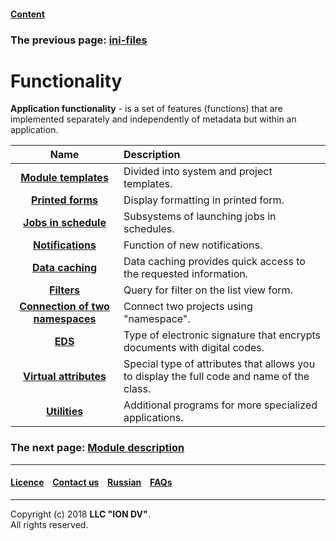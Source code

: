 #### [Content](/docs/en/index.md)

### The previous page: [ini-files](/docs/en/2_system_description/platform_configuration/ini_files.md)

# Functionality

**Application functionality** - is a set of features (functions) that are implemented separately and independently of metadata but within an application.

| Name | Description |
|:---------:|:---------|
|[**Module templates**](/docs/en/2_system_description/functionality/module_templates.md) | Divided into system and project templates. |
|[**Printed forms**](/docs/en/2_system_description/functionality/printed_forms.md) |Display formatting in printed form.  |
|[**Jobs in schedule**](/docs/en/2_system_description/functionality/schedule.md) | Subsystems of launching jobs in schedules.   |
|[**Notifications**](/docs/en/2_system_description/functionality/notifications.md) |Function of new notifications.  |
|[**Data caching**](/docs/en/2_system_description/functionality/cached.md) |Data caching provides quick access to the requested information. |
|[**Filters**](/docs/en/2_system_description/functionality/filter.md) |Query for filter on the list view form. |
|[**Connection of two namespaces**](/docs/en/2_system_description/functionality/namespace.md)| Connect two projects using "namespace".  |
|[**EDS**](/docs/en/2_system_description/functionality/eds.md)| Type of electronic signature that encrypts documents with digital codes.  |
|[**Virtual attributes**](/docs/en/2_system_description/functionality/virtual_attr.md) |Special type of attributes that allows you to display the full code and name of the class.|
|[**Utilities**](/docs/en/2_system_description/functionality/utilities.md) | Additional programs for more specialized applications.|

### The next page: [Module description](/docs/en/3_modules_description/modules.md)

--------------------------------------------------------------------------  


 #### [Licence](/LICENCE.md) &ensp;  [Contact us](https://iondv.com) &ensp;  [Russian](/docs/ru/2_system_description/functionality/functionality.md)   &ensp; [FAQs](/faqs.md)          



--------------------------------------------------------------------------  

Copyright (c) 2018 **LLC "ION DV"**.  
All rights reserved. 